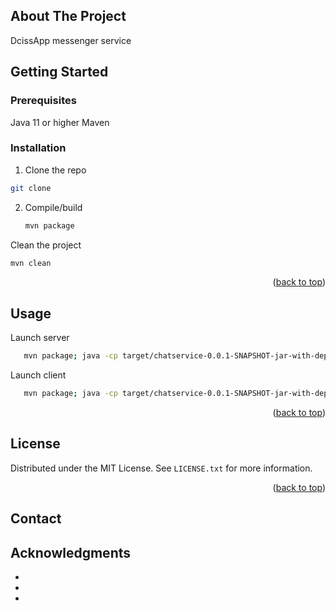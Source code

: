 <!-- ABOUT THE PROJECT -->
## About The Project

DcissApp messenger service

<!-- GETTING STARTED -->
## Getting Started

### Prerequisites

Java 11 or higher
Maven

### Installation

1.  Clone the repo
   ```sh
   git clone 
   ```
2. Compile/build
   ```sh
   mvn package
   ```
   
Clean the project
   ```sh
   mvn clean
   ```

<p align="right">(<a href="#readme-top">back to top</a>)</p>



<!-- USAGE EXAMPLES -->
## Usage

Launch server
   ```sh
      mvn package; java -cp target/chatservice-0.0.1-SNAPSHOT-jar-with-dependencies.jar fr.uga.miashs.dciss.chatservice.server.ServerMsg
   ```

Launch client
   ```sh
      mvn package; java -cp target/chatservice-0.0.1-SNAPSHOT-jar-with-dependencies.jar fr.uga.miashs.dciss.chatservice.client.ClientMsg
   ```

<p align="right">(<a href="#readme-top">back to top</a>)</p>


<!-- LICENSE -->
## License

Distributed under the MIT License. See `LICENSE.txt` for more information.

<p align="right">(<a href="#readme-top">back to top</a>)</p>



<!-- CONTACT -->
## Contact


<!-- ACKNOWLEDGMENTS -->
## Acknowledgments

* []()
* []()
* []()



